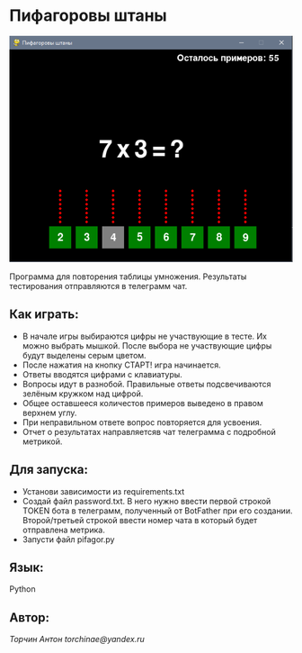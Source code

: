 # **Пифагоровы штаны**
![alt text](Снимок.PNG)

Программа для повторения таблицы умножения.
Результаты тестирования отправляются в телеграмм чат.

## Как играть:
 - В начале игры выбираются цифры не участвующие в тесте.
 Их можно выбрать мышкой. После выбора не участвующие цифры будут выделены
 серым цветом.
 - После нажатия на кнопку СТАРТ! игра начинается.
 - Ответы вводятся цифрами с клавиатуры.
 - Вопросы идут в разнобой. Правильные ответы подсвечиваются зелёным кружком 
 над цифрой.
 - Общее оставшееся количестов примеров выведено в правом верхнем углу.
 - При неправильном ответе вопрос повторяется для усвоения.
 - Отчет о результатах направляетсяв чат телеграмма с подробной метрикой.

## Для запуска:
 - Установи зависимости из requirements.txt
 - Создай файл password.txt. В него нужно ввести первой строкой TOKEN бота в
 телеграмм, полученный от BotFather при его создании.
 Второй/третьей строкой ввести номер чата в который будет отправлена метрика.
 - Запусти файл pifagor.py

## Язык:
Python

## Автор:
_Торчин Антон_
_torchinae@yandex.ru_
